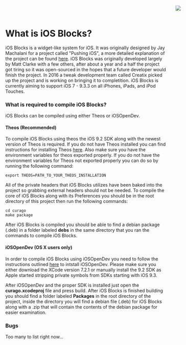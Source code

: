 <a name="top" href="http://b4b4r07.com/dotfiles"><img align="right" style="margin: -45px;" src="https://github.com/andrewwiik/iOS-Blocks/blob/master/iOS-Blocks.png?raw=true"></a>

What is iOS Blocks?
======

iOS Blocks is a widget-like system for iOS. It was originally designed by Jay Machalani for a project called "Pushing iOS", a more detailed explanation of the project can be found <a href="http://jaymachalani.com/blog/2014/5/29/pushing-ios">here</a>. iOS Blocks was originally developed largely by Matt Clarke with a few others, after about a year and a half the project got tiring so it was open-sourced in the hopes that a future developer would finish the project. In 2016 a tweak development team called Creatix picked up the project and is working on bringing it to completition. iOS Blocks is currently aiming to support iOS 7 - 9.3.3 on all iPhones, iPads, and iPod Touches.

### What is required to compile iOS Blocks? ###

iOS Blocks can be compiled using either Theos or iOSOpenDev.

#### Theos (Recommended) ####

To compile iOS Blocks using theos the iOS 9.2 SDK along with the newest version of Theos is required. If you do not have Theos installed you can find instructions for installing Theos <a href="https://github.com/theos/theos/wiki/Installation">here</a>. Also make sure you have the environment variables for theos exported properly. If you do not have the environment variables for Theos not exported properly you can do so by running the following command:

``` export THEOS=PATH_TO_YOUR_THEOS_INSTALLATION ```

All of the private headers that iOS Blocks utilizes have been baked into the project so grabbing external headers should not be needed. To compile the core of iOS Blocks along with its Preferences you should be in the root directory of this project then run the following commands:

``` 
cd curago
make package
```

After iOS Blocks is compiled you should be able to find a debian package (.deb) in a folder labeled **debs** in the same directory that you ran the commands to compile iOS Blocks.

#### iOSOpenDev (OS X users only) ####

In order to compile iOS Blocks using iOSOpenDev you need to follow the instructions outlined <a href="https://github.com/wzqcongcong/iOSOpenDev">here</a> to intstall iOSOpenDev. Please make sure you either download the XCode version 7.2.1 or manually install the 9.2 SDK as Apple started stripping private symbols from SDKs starting with iOS 9.3.

After iOSOpenDev and the proper SDK is installed just open the **curago.xcodeproj** file and press build. After iOS Blocks is finished building you should find  a folder labeled **Packages** in the root directory of the project, inside the directory you will find a debian file (.deb) for iOS Blocks along with a .zip that will contain the contents of the debian package for easier examination.


### Bugs ###

Too many to list right now...
